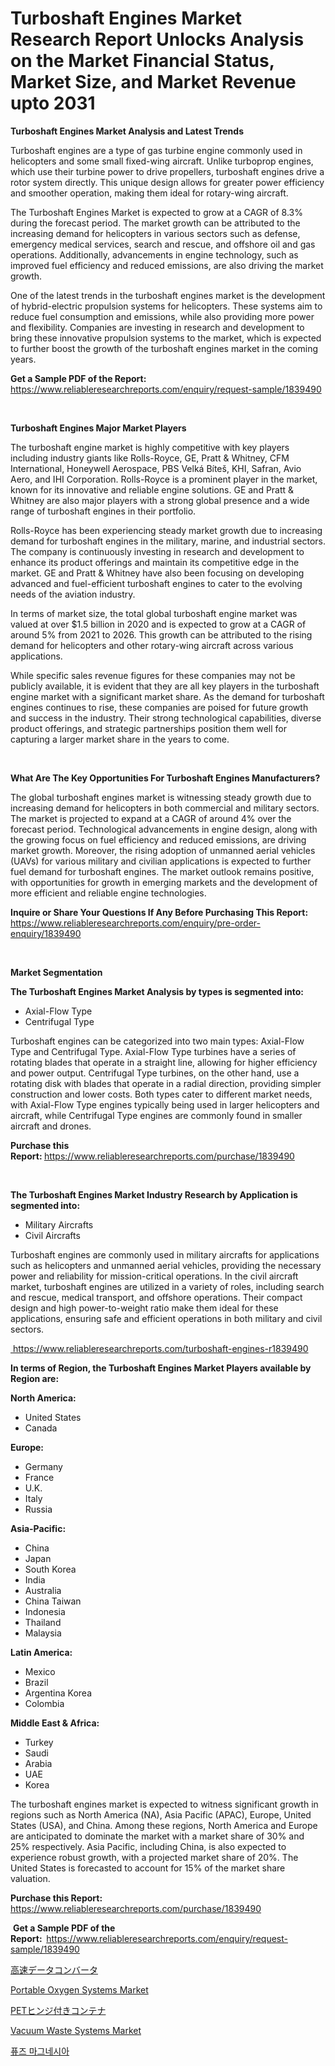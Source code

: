 <p><h1>Turboshaft Engines Market Research Report Unlocks Analysis on the Market Financial Status, Market Size, and Market Revenue upto 2031</h1></p><p><strong>Turboshaft Engines Market Analysis and Latest Trends</strong></p>
<p><p>Turboshaft engines are a type of gas turbine engine commonly used in helicopters and some small fixed-wing aircraft. Unlike turboprop engines, which use their turbine power to drive propellers, turboshaft engines drive a rotor system directly. This unique design allows for greater power efficiency and smoother operation, making them ideal for rotary-wing aircraft.</p><p>The Turboshaft Engines Market is expected to grow at a CAGR of 8.3% during the forecast period. The market growth can be attributed to the increasing demand for helicopters in various sectors such as defense, emergency medical services, search and rescue, and offshore oil and gas operations. Additionally, advancements in engine technology, such as improved fuel efficiency and reduced emissions, are also driving the market growth.</p><p>One of the latest trends in the turboshaft engines market is the development of hybrid-electric propulsion systems for helicopters. These systems aim to reduce fuel consumption and emissions, while also providing more power and flexibility. Companies are investing in research and development to bring these innovative propulsion systems to the market, which is expected to further boost the growth of the turboshaft engines market in the coming years.</p></p>
<p><strong>Get a Sample PDF of the Report:&nbsp;</strong> <a href="https://www.reliableresearchreports.com/enquiry/request-sample/1839490">https://www.reliableresearchreports.com/enquiry/request-sample/1839490</a></p>
<p>&nbsp;</p>
<p><strong>Turboshaft Engines Major Market Players</strong></p>
<p><p>The turboshaft engine market is highly competitive with key players including industry giants like Rolls-Royce, GE, Pratt & Whitney, CFM International, Honeywell Aerospace, PBS Velká Bíteš, KHI, Safran, Avio Aero, and IHI Corporation. Rolls-Royce is a prominent player in the market, known for its innovative and reliable engine solutions. GE and Pratt & Whitney are also major players with a strong global presence and a wide range of turboshaft engines in their portfolio.</p><p>Rolls-Royce has been experiencing steady market growth due to increasing demand for turboshaft engines in the military, marine, and industrial sectors. The company is continuously investing in research and development to enhance its product offerings and maintain its competitive edge in the market. GE and Pratt & Whitney have also been focusing on developing advanced and fuel-efficient turboshaft engines to cater to the evolving needs of the aviation industry.</p><p>In terms of market size, the total global turboshaft engine market was valued at over $1.5 billion in 2020 and is expected to grow at a CAGR of around 5% from 2021 to 2026. This growth can be attributed to the rising demand for helicopters and other rotary-wing aircraft across various applications.</p><p>While specific sales revenue figures for these companies may not be publicly available, it is evident that they are all key players in the turboshaft engine market with a significant market share. As the demand for turboshaft engines continues to rise, these companies are poised for future growth and success in the industry. Their strong technological capabilities, diverse product offerings, and strategic partnerships position them well for capturing a larger market share in the years to come.</p></p>
<p>&nbsp;</p>
<p><strong>What Are The Key Opportunities For Turboshaft Engines Manufacturers?</strong></p>
<p><p>The global turboshaft engines market is witnessing steady growth due to increasing demand for helicopters in both commercial and military sectors. The market is projected to expand at a CAGR of around 4% over the forecast period. Technological advancements in engine design, along with the growing focus on fuel efficiency and reduced emissions, are driving market growth. Moreover, the rising adoption of unmanned aerial vehicles (UAVs) for various military and civilian applications is expected to further fuel demand for turboshaft engines. The market outlook remains positive, with opportunities for growth in emerging markets and the development of more efficient and reliable engine technologies.</p></p>
<p><strong>Inquire or Share Your Questions If Any Before Purchasing This Report:</strong> <a href="https://www.reliableresearchreports.com/enquiry/pre-order-enquiry/1839490">https://www.reliableresearchreports.com/enquiry/pre-order-enquiry/1839490</a></p>
<p>&nbsp;</p>
<p><strong>Market Segmentation</strong></p>
<p><strong>The Turboshaft Engines Market Analysis by types is segmented into:</strong></p>
<p><ul><li>Axial-Flow Type</li><li>Centrifugal Type</li></ul></p>
<p><p>Turboshaft engines can be categorized into two main types: Axial-Flow Type and Centrifugal Type. Axial-Flow Type turbines have a series of rotating blades that operate in a straight line, allowing for higher efficiency and power output. Centrifugal Type turbines, on the other hand, use a rotating disk with blades that operate in a radial direction, providing simpler construction and lower costs. Both types cater to different market needs, with Axial-Flow Type engines typically being used in larger helicopters and aircraft, while Centrifugal Type engines are commonly found in smaller aircraft and drones.</p></p>
<p><strong>Purchase this Report:&nbsp;</strong><a href="https://www.reliableresearchreports.com/purchase/1839490">https://www.reliableresearchreports.com/purchase/1839490</a></p>
<p>&nbsp;</p>
<p><strong>The Turboshaft Engines Market Industry Research by Application is segmented into:</strong></p>
<p><ul><li>Military Aircrafts</li><li>Civil Aircrafts</li></ul></p>
<p><p>Turboshaft engines are commonly used in military aircrafts for applications such as helicopters and unmanned aerial vehicles, providing the necessary power and reliability for mission-critical operations. In the civil aircraft market, turboshaft engines are utilized in a variety of roles, including search and rescue, medical transport, and offshore operations. Their compact design and high power-to-weight ratio make them ideal for these applications, ensuring safe and efficient operations in both military and civil sectors.</p></p>
<p><a href="https://www.reliableresearchreports.com/turboshaft-engines-r1839490">&nbsp;https://www.reliableresearchreports.com/turboshaft-engines-r1839490</a></p>
<p><strong>In terms of Region, the Turboshaft Engines Market Players available by Region are:</strong></p>
<p>
    <p> <strong> North America: </strong>
        <ul>
            <li>United States</li>
            <li>Canada</li>
        </ul>
        </p> 
    <p> <strong> Europe: </strong>
        <ul>
            <li>Germany</li>
            <li>France</li>
            <li>U.K.</li>
            <li>Italy</li>
            <li>Russia</li>
        </ul>
        </p> 
    <p> <strong> Asia-Pacific: </strong>
        <ul>
            <li>China</li>
            <li>Japan</li>
            <li>South Korea</li>
            <li>India</li>
            <li>Australia</li>
            <li>China Taiwan</li>
            <li>Indonesia</li>
            <li>Thailand</li>
            <li>Malaysia</li>
        </ul>
        </p> 
    <p> <strong> Latin America: </strong>
        <ul>
            <li>Mexico</li>
            <li>Brazil</li>
            <li>Argentina Korea</li>
            <li>Colombia</li>
        </ul>
        </p> 
    <p> <strong> Middle East & Africa: </strong>
        <ul>
            <li>Turkey</li>
            <li>Saudi</li>
            <li>Arabia</li>
            <li>UAE</li>
            <li>Korea</li>
        </ul>
    </p>
    </p>
<p><p>The turboshaft engines market is expected to witness significant growth in regions such as North America (NA), Asia Pacific (APAC), Europe, United States (USA), and China. Among these regions, North America and Europe are anticipated to dominate the market with a market share of 30% and 25% respectively. Asia Pacific, including China, is also expected to experience robust growth, with a projected market share of 20%. The United States is forecasted to account for 15% of the market share valuation.</p></p>
<p><strong>Purchase this Report: </strong><a href="https://www.reliableresearchreports.com/purchase/1839490">https://www.reliableresearchreports.com/purchase/1839490</a></p>
<p>&nbsp;<strong>Get a Sample PDF of the Report:&nbsp;&nbsp;</strong><a href="https://www.reliableresearchreports.com/enquiry/request-sample/1839490">https://www.reliableresearchreports.com/enquiry/request-sample/1839490</a></p>
<p><strong></strong></p>
<p><p><a href="https://github.com/marbadji/Market-Research-Report-List-1/blob/main/159794631769.md">高速データコンバータ</a></p><p><a href="https://github.com/mancsybtousav/Market-Research-Report-List-2/blob/main/portable-oxygen-systems-market.md">Portable Oxygen Systems Market</a></p><p><a href="https://github.com/KaydenJohns1964/Market-Research-Report-List-1/blob/main/490855331770.md">PETヒンジ付きコンテナ</a></p><p><a href="https://github.com/josesg55/Market-Research-Report-List-2/blob/main/vacuum-waste-systems-market.md">Vacuum Waste Systems Market</a></p><p><a href="https://medium.com/@jeremysnyder277/%EC%9C%B5%ED%95%A9-%EB%A7%88%EA%B7%B8%EB%84%A4%EC%8B%9C%EC%95%84-%EC%8B%9C%EC%9E%A5-%EA%B7%9C%EB%AA%A8-%EC%97%B0%ED%8F%89%EA%B7%A0-%EC%84%B1%EC%9E%A5%EC%9C%A8-%ED%8A%B8%EB%A0%8C%EB%93%9C-2024-2030%EB%85%84-863d497bbf64">퓨즈 마그네시아</a></p></p>